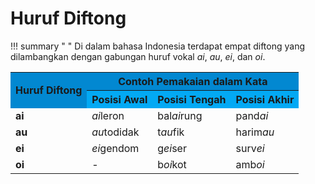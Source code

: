 # Huruf Diftong

!!! summary " "
    Di dalam bahasa Indonesia terdapat empat diftong yang dilambangkan dengan gabungan huruf vokal _ai_, _au_, _ei_, dan _oi_.

<table>
  <colgroup>
  <tr>
    <th rowspan="2" style="text-align:center;vertical-align:middle;font-weight:700; background:#0288D1;">Huruf Diftong</th>
    <th colspan="3" style="text-align:center;font-weight:700;background:#0288D1;">Contoh Pemakaian dalam Kata</th>
  </tr>
  <tr>
    <th style="font-weight:700;background:#03A9F4;">Posisi Awal</th>
    <th style="font-weight:700;background:#03A9F4;">Posisi Tengah</th>
    <th style="font-weight:700;background:#03A9F4;">Posisi Akhir</th>
  </tr>
  <tr>
    <td><b>ai</b></td>
    <td><em>ai</em>leron</td>
    <td>bal<em>ai</em>rung</td>
    <td>pand<em>ai</em></td>
  </tr>
  <tr>
    <td><b>au</b></td>
    <td><em>au</em>todidak</td>
    <td>t<em>au</em>fik</td>
    <td>harim<em>au</em></td>
  </tr>
  <tr>
    <td><b>ei</b></td>
    <td><em>ei</em>gendom</td>
    <td>g<em>ei</em>ser</td>
    <td>surv<em>ei</em></td>
  </tr>
  <tr>
    <td><b>oi</b></td>
    <td>-</td>
    <td>b<em>oi</em>kot</td>
    <td>amb<em>oi</em></td>
  </tr>
</table>


